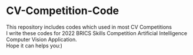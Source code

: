 # CV-Competition-Code
This repository includes codes which used in most CV Competitions  
I write these codes for 2022 BRICS Skills Competition Artificial Intelligence Computer Vision Application.  
Hope it can helps you:)

